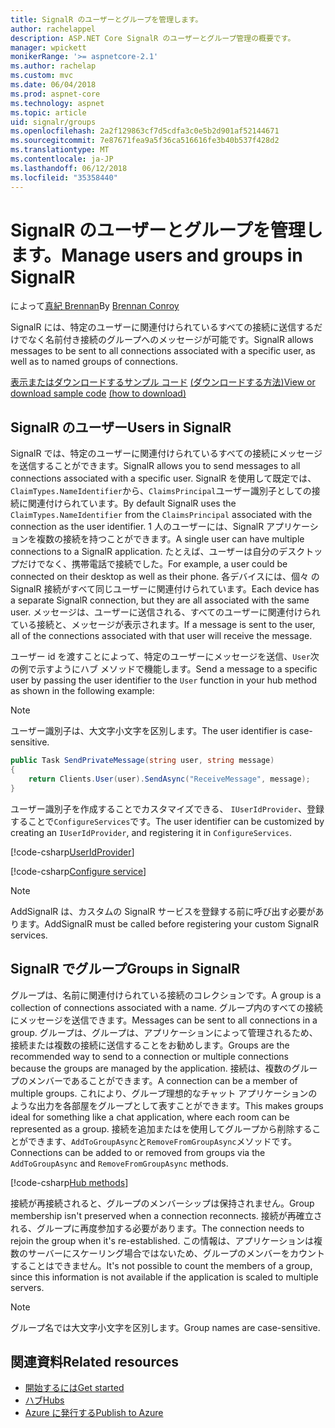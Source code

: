 ```yaml
---
title: SignalR のユーザーとグループを管理します。
author: rachelappel
description: ASP.NET Core SignalR のユーザーとグループ管理の概要です。
manager: wpickett
monikerRange: '>= aspnetcore-2.1'
ms.author: rachelap
ms.custom: mvc
ms.date: 06/04/2018
ms.prod: aspnet-core
ms.technology: aspnet
ms.topic: article
uid: signalr/groups
ms.openlocfilehash: 2a2f129863cf7d5cdfa3c0e5b2d901af52144671
ms.sourcegitcommit: 7e87671fea9a5f36ca516616fe3b40b537f428d2
ms.translationtype: MT
ms.contentlocale: ja-JP
ms.lasthandoff: 06/12/2018
ms.locfileid: "35358440"
---
```

# <a name="manage-users-and-groups-in-signalr"></a><span data-ttu-id="a1845-103">SignalR のユーザーとグループを管理します。</span><span class="sxs-lookup"><span data-stu-id="a1845-103">Manage users and groups in SignalR</span></span>

<span data-ttu-id="a1845-104">によって[真紀 Brennan](https://github.com/BrennanConroy)</span><span class="sxs-lookup"><span data-stu-id="a1845-104">By [Brennan Conroy](https://github.com/BrennanConroy)</span></span>

<span data-ttu-id="a1845-105">SignalR には、特定のユーザーに関連付けられているすべての接続に送信するだけでなく名前付き接続のグループへのメッセージが可能です。</span><span class="sxs-lookup"><span data-stu-id="a1845-105">SignalR allows messages to be sent to all connections associated with a specific user, as well as to named groups of connections.</span></span>

<span data-ttu-id="a1845-106">[表示またはダウンロードするサンプル コード](https://github.com/aspnet/Docs/tree/master/aspnetcore/signalr/groups/sample/) [(ダウンロードする方法)](xref:tutorials/index#how-to-download-a-sample)</span><span class="sxs-lookup"><span data-stu-id="a1845-106">[View or download sample code](https://github.com/aspnet/Docs/tree/master/aspnetcore/signalr/groups/sample/) [(how to download)](xref:tutorials/index#how-to-download-a-sample)</span></span>

## <a name="users-in-signalr"></a><span data-ttu-id="a1845-107">SignalR のユーザー</span><span class="sxs-lookup"><span data-stu-id="a1845-107">Users in SignalR</span></span>

<span data-ttu-id="a1845-108">SignalR では、特定のユーザーに関連付けられているすべての接続にメッセージを送信することができます。</span><span class="sxs-lookup"><span data-stu-id="a1845-108">SignalR allows you to send messages to all connections associated with a specific user.</span></span> <span data-ttu-id="a1845-109">SignalR を使用して既定では、`ClaimTypes.NameIdentifier`から、`ClaimsPrincipal`ユーザー識別子としての接続に関連付けられています。</span><span class="sxs-lookup"><span data-stu-id="a1845-109">By default SignalR uses the `ClaimTypes.NameIdentifier` from the `ClaimsPrincipal` associated with the connection as the user identifier.</span></span> <span data-ttu-id="a1845-110">1 人のユーザーには、SignalR アプリケーションを複数の接続を持つことができます。</span><span class="sxs-lookup"><span data-stu-id="a1845-110">A single user can have multiple connections to a SignalR application.</span></span> <span data-ttu-id="a1845-111">たとえば、ユーザーは自分のデスクトップだけでなく、携帯電話で接続でした。</span><span class="sxs-lookup"><span data-stu-id="a1845-111">For example, a user could be connected on their desktop as well as their phone.</span></span> <span data-ttu-id="a1845-112">各デバイスには、個々 の SignalR 接続がすべて同じユーザーに関連付けられています。</span><span class="sxs-lookup"><span data-stu-id="a1845-112">Each device has a separate SignalR connection, but they are all associated with the same user.</span></span> <span data-ttu-id="a1845-113">メッセージは、ユーザーに送信される、すべてのユーザーに関連付けられている接続と、メッセージが表示されます。</span><span class="sxs-lookup"><span data-stu-id="a1845-113">If a message is sent to the user, all of the connections associated with that user will receive the message.</span></span>

<span data-ttu-id="a1845-114">ユーザー id を渡すことによって、特定のユーザーにメッセージを送信、`User`次の例で示すようにハブ メソッドで機能します。</span><span class="sxs-lookup"><span data-stu-id="a1845-114">Send a message to a specific user by passing the user identifier to the `User` function in your hub method as shown in the following example:</span></span>

> [!NOTE]
> <span data-ttu-id="a1845-115">ユーザー識別子は、大文字小文字を区別します。</span><span class="sxs-lookup"><span data-stu-id="a1845-115">The user identifier is case-sensitive.</span></span>

```csharp
public Task SendPrivateMessage(string user, string message)
{
    return Clients.User(user).SendAsync("ReceiveMessage", message);
}
```

<span data-ttu-id="a1845-116">ユーザー識別子を作成することでカスタマイズできる、 `IUserIdProvider`、登録することで`ConfigureServices`です。</span><span class="sxs-lookup"><span data-stu-id="a1845-116">The user identifier can be customized by creating an `IUserIdProvider`, and registering it in `ConfigureServices`.</span></span>

[!code-csharp[UserIdProvider](groups/sample/customuseridprovider.cs?range=4-10)]

[!code-csharp[Configure service](groups/sample/startup.cs?range=21-22,39-42)]

> [!NOTE]
> <span data-ttu-id="a1845-117">AddSignalR は、カスタムの SignalR サービスを登録する前に呼び出す必要があります。</span><span class="sxs-lookup"><span data-stu-id="a1845-117">AddSignalR must be called before registering your custom SignalR services.</span></span>

## <a name="groups-in-signalr"></a><span data-ttu-id="a1845-118">SignalR でグループ</span><span class="sxs-lookup"><span data-stu-id="a1845-118">Groups in SignalR</span></span>

<span data-ttu-id="a1845-119">グループは、名前に関連付けられている接続のコレクションです。</span><span class="sxs-lookup"><span data-stu-id="a1845-119">A group is a collection of connections associated with a name.</span></span> <span data-ttu-id="a1845-120">グループ内のすべての接続にメッセージを送信できます。</span><span class="sxs-lookup"><span data-stu-id="a1845-120">Messages can be sent to all connections in a group.</span></span> <span data-ttu-id="a1845-121">グループは、グループは、アプリケーションによって管理されるため、接続または複数の接続に送信することをお勧めします。</span><span class="sxs-lookup"><span data-stu-id="a1845-121">Groups are the recommended way to send to a connection or multiple connections because the groups are managed by the application.</span></span> <span data-ttu-id="a1845-122">接続は、複数のグループのメンバーであることができます。</span><span class="sxs-lookup"><span data-stu-id="a1845-122">A connection can be a member of multiple groups.</span></span> <span data-ttu-id="a1845-123">これにより、グループ理想的なチャット アプリケーションのような出力を各部屋をグループとして表すことができます。</span><span class="sxs-lookup"><span data-stu-id="a1845-123">This makes groups ideal for something like a chat application, where each room can be represented as a group.</span></span> <span data-ttu-id="a1845-124">接続を追加またはを使用してグループから削除することができます、`AddToGroupAsync`と`RemoveFromGroupAsync`メソッドです。</span><span class="sxs-lookup"><span data-stu-id="a1845-124">Connections can be added to or removed from groups via the `AddToGroupAsync` and `RemoveFromGroupAsync` methods.</span></span>

[!code-csharp[Hub methods](groups/sample/hubs/chathub.cs?range=15-27)]

<span data-ttu-id="a1845-125">接続が再接続されると、グループのメンバーシップは保持されません。</span><span class="sxs-lookup"><span data-stu-id="a1845-125">Group membership isn't preserved when a connection reconnects.</span></span> <span data-ttu-id="a1845-126">接続が再確立される、グループに再度参加する必要があります。</span><span class="sxs-lookup"><span data-stu-id="a1845-126">The connection needs to rejoin the group when it's re-established.</span></span> <span data-ttu-id="a1845-127">この情報は、アプリケーションは複数のサーバーにスケーリング場合ではないため、グループのメンバーをカウントすることはできません。</span><span class="sxs-lookup"><span data-stu-id="a1845-127">It's not possible to count the members of a group, since this information is not available if the application is scaled to multiple servers.</span></span>

> [!NOTE]
> <span data-ttu-id="a1845-128">グループ名では大文字小文字を区別します。</span><span class="sxs-lookup"><span data-stu-id="a1845-128">Group names are case-sensitive.</span></span>

## <a name="related-resources"></a><span data-ttu-id="a1845-129">関連資料</span><span class="sxs-lookup"><span data-stu-id="a1845-129">Related resources</span></span>

* [<span data-ttu-id="a1845-130">開始するには</span><span class="sxs-lookup"><span data-stu-id="a1845-130">Get started</span></span>](xref:signalr/get-started)
* [<span data-ttu-id="a1845-131">ハブ</span><span class="sxs-lookup"><span data-stu-id="a1845-131">Hubs</span></span>](xref:signalr/hubs)
* [<span data-ttu-id="a1845-132">Azure に発行する</span><span class="sxs-lookup"><span data-stu-id="a1845-132">Publish to Azure</span></span>](xref:signalr/publish-to-azure-web-app)
